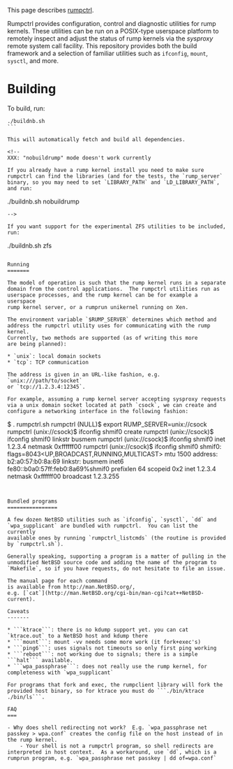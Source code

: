 This page describes [rumpctrl](http://repo.rumpkernel.org/rumpctrl).

Rumpctrl provides configuration, control and diagnostic utilities for
rump kernels.  These utilities can be run on a POSIX-type userspace
platform to remotely inspect and adjust the status of rump kernels via
the _sysproxy_ remote system call facility.  This repository provides
both the build framework and a selection of familiar utilities such as
`ifconfig`, `mount`, `sysctl`, and more.


Building
========

To build, run: 
````
./buildnb.sh
```

This will automatically fetch and build all dependencies.

<!--
XXX: "nobuildrump" mode doesn't work currently

If you already have a rump kernel install you need to make sure rumpctrl can find the libraries (and for the tests, the `rump_server` binary, so you may need to set `LIBRARY_PATH` and `LD_LIBRARY_PATH`, and run:
````
./buildnb.sh nobuildrump
```
-->

If you want support for the experimental ZFS utilities to be included, run:

```
./buildnb.sh zfs
```

Running
=======

The model of operation is such that the rump kernel runs in a separate
domain from the control applications.  The rumpctrl utilities run as
userspace processes, and the rump kernel can be for example a userspace
rump kernel server, or a rumprun unikernel running on Xen.

The environment variable `$RUMP_SERVER` determines which method and
address the rumpctrl utility uses for communicating with the rump kernel.
Currently, two methods are supported (as of writing this more
are being planned):

* `unix`: local domain sockets
* `tcp`: TCP communication

The address is given in an URL-like fashion, e.g. `unix:///path/to/socket`
or `tcp://1.2.3.4:12345`.

For example, assuming a rump kernel server accepting sysproxy requests
via a unix domain socket located at path `csock`, we can create and
configure a networking interface in the following fashion:

```
$ . rumpctrl.sh
rumpctrl (NULL)$ export RUMP_SERVER=unix://csock
rumpctrl (unix://csock)$ ifconfig shmif0 create
rumpctrl (unix://csock)$ ifconfig shmif0 linkstr busmem
rumpctrl (unix://csock)$ ifconfig shmif0 inet 1.2.3.4 netmask 0xffffff00
rumpctrl (unix://csock)$ ifconfig shmif0
shmif0: flags=8043<UP,BROADCAST,RUNNING,MULTICAST> mtu 1500
	address: b2:a0:57:b0:8a:69
	linkstr: busmem
	inet6 fe80::b0a0:57ff:feb0:8a69%shmif0 prefixlen 64 scopeid 0x2
	inet 1.2.3.4 netmask 0xffffff00 broadcast 1.2.3.255
```


Bundled programs
================

A few dozen NetBSD utilities such as `ifconfig`, `sysctl`, `dd` and
`wpa_supplicant` are bundled with rumpctrl.  You can list the currently
available ones by running `rumpctrl_listcmds` (the routine is provided
by `rumpctrl.sh`).

Generally speaking, supporting a program is a matter of pulling in the
unmodified NetBSD source code and adding the name of the program to
`Makefile`, so if you have requests, do not hesitate to file an issue.

The manual page for each command
is available from http://man.NetBSD.org/,
e.g. [`cat`](http://man.NetBSD.org/cgi-bin/man-cgi?cat++NetBSD-current).

Caveats
-------

* ```ktrace```: there is no kdump support yet. you can cat `ktrace.out` to a NetBSD host and kdump there
* ```mount```: mount -vv needs some more work (it fork+exec's)
* ```ping6```: uses signals not timeouts so only first ping working
* ```reboot```: not working due to signals; there is a simple ```halt``` available.
* ```wpa_passphrase```: does not really use the rump kernel, for completeness with `wpa_supplicant`

For programs that fork and exec, the rumpclient library will fork the provided host binary, so for ktrace you must do ```./bin/ktrace ./bin/ls```.

FAQ
===

- Why does shell redirecting not work?  E.g. `wpa_passphrase net passkey > wpa.conf` creates the config file on the host instead of in the rump kernel.
    - Your shell is not a rumpctrl program, so shell redirects are interpreted in host context.  As a workaround, use `dd`, which is a rumprun program, e.g. `wpa_passphrase net passkey | dd of=wpa.conf`

